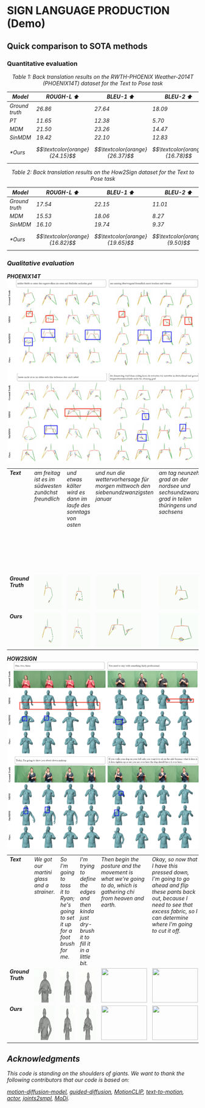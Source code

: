 # SIGN LANGUAGE PRODUCTION (Demo)
<!-- ## Quick Start -->
<!-- [![Open In Colab](https://colab.research.google.com/assets/colab-badge.svg)](https://colab.research.google.com/drive/13k2W21wlAKvPmMw6yp2ZCzuwtMmdu1ca?usp=sharing) -->

## Quick comparison to SOTA methods
### Quantitative evaluation
<div align="center">
<p align="center"><i>Table 1: Back translation results on the RWTH-PHOENIX Weather-2014T
(PHOENIX14T) dataset for the Text to Pose task</p>

| **Model**    |**ROUGH-L ⬆️**|**BLEU-1 ⬆️**|**BLEU-2 ⬆️**|**BLEU-3 ⬆️**|**BLEU-4 ⬆️**|
| ------------ | ------------ | ------------ | ------------ | ------------ |  ------------ |
|Ground truth           | $26.86$ | $27.64$ | $18.09$  |  $13.34$  |  $10.71$ |
|PT           | $11.65$ | $12.38$ | $5.70$  |  $3.65$  |  $2.74$ |
|MDM           | $21.50$ | $23.26$ | $14.47$  |  $10.31$  |  $7.93$ |
|SinMDM           | $19.42$ | $22.10$ | $12.83$  |  $8.57$  |  $6.28$ |
|*Ours          | $$\textcolor{orange}{24.15}$$ | $$\textcolor{orange}{26.37}$$ | $$\textcolor{orange}{16.78}$$ |  $$\textcolor{orange}{11.85}$$  |  $$\textcolor{orange}{9.03}$$ |
</div>

<div align="center">

<!-- <p align="center"><i>Table 2: Quantitative results on the <u>HumanML3D</u> test set</i> (diffusion steps = 1000)</p> -->

<p align="center"><i>Table 2: Back translation results on the How2Sign dataset for the Text to Pose task</p>

| **Model**    |**ROUGH-L ⬆️**|**BLEU-1 ⬆️**|**BLEU-2 ⬆️**|**BLEU-3 ⬆️**|**BLEU-4 ⬆️**|
| ------------ | ------------ | ------------ | ------------ | ------------ |  ------------ |
|Ground truth           | $17.54$ | $22.15$ | $11.01$  |  $6.47$  |  $3.91$ |
|MDM           | $15.53$ | $18.06$ | $8.27$  |  $4.68$  |  $2.58$ |
|SinMDM           | $16.10$ | $19.74$ | $9.37$  |  $5.40$  |  $3.15$ |
|*Ours          | $$\textcolor{orange}{16.82}$$ | $$\textcolor{orange}{19.65}$$ | $$\textcolor{orange}{9.50}$$ |  $$\textcolor{orange}{5.51}$$  |  $$\textcolor{orange}{3.33}$$ |
</div>



### Qualitative evaluation
<style>
  table.fixed {
    table-layout: fixed;
    width: 100%;
    border-collapse: collapse;
  }
  table.fixed td, table.fixed th {
    width: 120px;
    word-wrap: break-word;
    vertical-align: top;
    text-align: left;
  }
</style>


<b>PHOENIX14T</b>
![screenshot](assets/phoenix/phoenix.png)

<table class="fixed">
  <colgroup>
    <col span="6" style="width: 120px;">
  </colgroup>
  <tr>
    <td><strong>Text</strong></td>
    <td><em>am freitag ist es im südwesten zunächst freundlich</td>
    <td><em>und etwas kälter wird es dann im laufe des sonntags von osten</td>
    <td><em>und nun die wettervorhersage für morgen mittwoch den siebenundzwanzigsten januar</td>
    <td><em>am tag neunzehn grad an der nordsee und sechsundzwanzig grad in teilen thüringens und sachsens</td>
    <td><em>morgen vormittag an der ostsee noch starke böen sonst weht der wind schwach bis mäßig aus ost bis südost</td>
  </tr>
  <tr>
    <td><strong>Ground Truth</strong></td>
    <td><img src="assets/phoenix/gt_1.gif" width="120" height="90"></td>
    <td><img src="assets/phoenix/gt_2.gif" width="120" height="90"></td>
    <td><img src="assets/phoenix/gt_3.gif" width="120" height="90"></td>
    <td><img src="assets/phoenix/gt_4.gif" width="120" height="90"></td>
    <td><img src="assets/phoenix/gt_5.gif" width="120" height="90"></td>
  </tr>
  <tr>
    <td><strong>Ours</strong></td>
    <td><img src="assets/phoenix/out_1.gif" width="120" height="90"></td>
    <td><img src="assets/phoenix/out_2.gif" width="120" height="90"></td>
    <td><img src="assets/phoenix/out_3.gif" width="120" height="90"></td>
    <td><img src="assets/phoenix/out_4.gif" width="120" height="90"></td>
    <td><img src="assets/phoenix/out_5.gif" width="120" height="90"></td>
  </tr>
</table>


<b>HOW2SIGN</b>
![screenshot](assets/h2s/h2s.png)

<table class="fixed">
  <colgroup>
    <col span="6" style="width: 120px;">
  </colgroup>
  <tr>
    <td><strong>Text</strong></td>
    <td><em>We got our martini glass and a strainer.</td>
    <td><em>So I'm going to toss it to Ryan; he's going to set it up for a foot brush for me.</td>
    <td><em>I'm trying to define the edges and then kinda just dry-brush it to fill it in a little bit.</td>
    <td><em>Then begin the posture and the movement is what we're going to do, which is gathering chi from heaven and earth.</td>
    <td><em>Okay, so now that I have this pressed down, I'm going to go ahead and flip these pants back out, because I need to see that excess fabric, so I can determine where I'm going to cut it off.</td>
  </tr>
  <tr>
    <td><strong>Ground Truth</strong></td>
    <td><img src="assets/h2s/gt_2.gif" width="120" height="90"></td>
    <td><img src="assets/h2s/gt_3.gif" width="120" height="90"></td>
    <td><img src="assets/h2s/gt_1.gif" width="120" height="90"></td>
    <td><img src="assets/h2s/gt_4.gif" width="120" height="90"></td>
    <td><img src="assets/h2s/gt_5.gif" width="120" height="90"></td>
  </tr>
  <tr>
    <td><strong>Ours</strong></td>
    <td><img src="assets/h2s/out_2.gif" width="120" height="90"></td>
    <td><img src="assets/h2s/out_3.gif" width="120" height="90"></td>
    <td><img src="assets/h2s/out_1.gif" width="120" height="90"></td>
    <td><img src="assets/h2s/out_4.gif" width="120" height="90"></td>
    <td><img src="assets/h2s/out_5.gif" width="120" height="90"></td>
  </tr>
</table>


## Acknowledgments

This code is standing on the shoulders of giants. We want to thank the following contributors
that our code is based on:

[motion-diffusion-model](https://github.com/GuyTevet/motion-diffusion-model), [guided-diffusion](https://github.com/openai/guided-diffusion), [MotionCLIP](https://github.com/GuyTevet/MotionCLIP), [text-to-motion](https://github.com/EricGuo5513/text-to-motion), [actor](https://github.com/Mathux/ACTOR), [joints2smpl](https://github.com/wangsen1312/joints2smpl), [MoDi](https://github.com/sigal-raab/MoDi).
